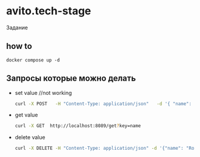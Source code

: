# avito.tech-stage
Задание 

## how to
```docker compose up -d```




## Запросы которые можно делать
- set value  //not working
    ```bash
    curl -X POST   -H "Content-Type: application/json"   -d '{ "name": "Robert"}'   http://localhost:8089/set
    ```
- get value
    ```bash
    curl -X GET  http://localhost:8089/get?key=name
    ```
- delete value
    ```bash
    curl -X DELETE -H "Content-Type: application/json" -d '{"name": "Robert"}' http://localhost:8089/del
    ```